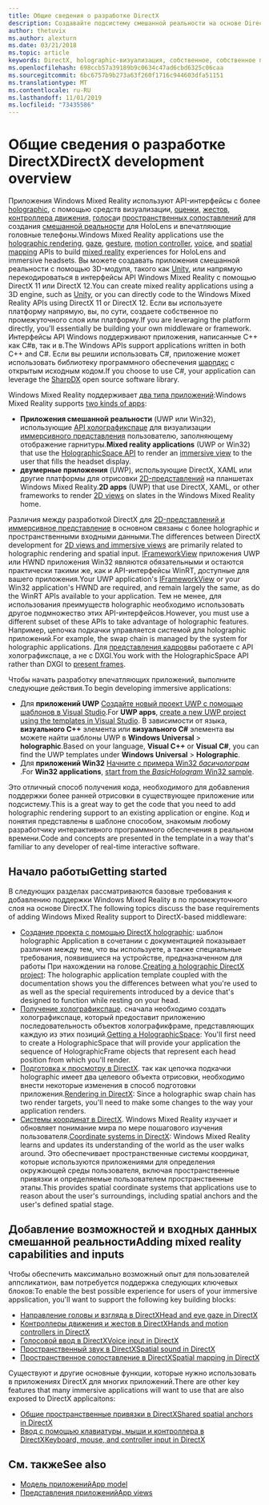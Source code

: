 ```yaml
---
title: Общие сведения о разработке DirectX
description: Создавайте подсистему смешанной реальности на основе DirectX с помощью интерфейсов API Windows Mixed Reality напрямую.
author: thetuvix
ms.author: alexturn
ms.date: 03/21/2018
ms.topic: article
keywords: DirectX, holographic-визуализация, собственное, собственное приложение, WinRT, приложение WinRT, API платформы, настраиваемое подсистема, по промежуточного слоя
ms.openlocfilehash: 698ccb57a39189b9c0634c47ad6cbd6325c06caa
ms.sourcegitcommit: 6bc6757b9b273a63f260f1716c944603dfa51151
ms.translationtype: MT
ms.contentlocale: ru-RU
ms.lasthandoff: 11/01/2019
ms.locfileid: "73435586"
---
```

# <a name="directx-development-overview"></a><span data-ttu-id="4ccd5-104">Общие сведения о разработке DirectX</span><span class="sxs-lookup"><span data-stu-id="4ccd5-104">DirectX development overview</span></span>


<span data-ttu-id="4ccd5-105">Приложения Windows Mixed Reality используют API-интерфейсы с более [holographic](rendering.md), с помощью средств визуализации, [оценки,](gaze-and-commit.md) [жестов](gaze-and-commit.md#composite-gestures), [контроллера движения](motion-controllers.md), [голоса](voice-input.md)и [пространственных сопоставлений](spatial-mapping.md) для создания [смешанной реальности](mixed-reality.md) для HoloLens и впечатляющие головные телефоны.</span><span class="sxs-lookup"><span data-stu-id="4ccd5-105">Windows Mixed Reality applications use the [holographic rendering](rendering.md), [gaze](gaze-and-commit.md), [gesture](gaze-and-commit.md#composite-gestures), [motion controller](motion-controllers.md), [voice](voice-input.md), and [spatial mapping](spatial-mapping.md) APIs to build [mixed reality](mixed-reality.md) experiences for HoloLens and immersive headsets.</span></span> <span data-ttu-id="4ccd5-106">Вы можете создавать приложения смешанной реальности с помощью 3D-модуля, такого как [Unity](unity-development-overview.md), или напрямую перекодироваться в интерфейсы API Windows Mixed Reality с помощью DirectX 11 или DirectX 12.</span><span class="sxs-lookup"><span data-stu-id="4ccd5-106">You can create mixed reality applications using a 3D engine, such as [Unity](unity-development-overview.md), or you can directly code to the Windows Mixed Reality APIs using DirectX 11 or DirectX 12.</span></span> <span data-ttu-id="4ccd5-107">Если вы используете платформу напрямую, вы, по сути, создаете собственное по промежуточного слоя или платформу.</span><span class="sxs-lookup"><span data-stu-id="4ccd5-107">If you are leveraging the platform directly, you'll essentially be building your own middleware or framework.</span></span> <span data-ttu-id="4ccd5-108">Интерфейсы API Windows поддерживают приложения, написанные C++ как C#в, так и в.</span><span class="sxs-lookup"><span data-stu-id="4ccd5-108">The Windows APIs support applications written in both C++ and C#.</span></span> <span data-ttu-id="4ccd5-109">Если вы решили использовать C#, приложение может использовать библиотеку программного обеспечения [шарпдкс](https://sharpdx.org/) с открытым исходным кодом.</span><span class="sxs-lookup"><span data-stu-id="4ccd5-109">If you choose to use C#, your application can leverage the [SharpDX](https://sharpdx.org/) open source software library.</span></span>


<span data-ttu-id="4ccd5-110">Windows Mixed Reality поддерживает [два типа приложений](app-views.md):</span><span class="sxs-lookup"><span data-stu-id="4ccd5-110">Windows Mixed Reality supports [two kinds of apps](app-views.md):</span></span>
* <span data-ttu-id="4ccd5-111">**Приложения смешанной реальности** (UWP или Win32), использующие [API холографикспаце](getting-a-holographicspace.md) для визуализации [иммерсивного представления](app-views.md) пользователю, заполняющему отображение гарнитуры.</span><span class="sxs-lookup"><span data-stu-id="4ccd5-111">**Mixed reality applications** (UWP or Win32) that use the [HolographicSpace API](getting-a-holographicspace.md) to render an [immersive view](app-views.md) to the user that fills the headset display.</span></span>
* <span data-ttu-id="4ccd5-112">**двумерные приложения** (UWP), использующие DirectX, XAML или другие платформы для отрисовки [2D-представлений](app-views.md#2d-views) на планшетах Windows Mixed Reality.</span><span class="sxs-lookup"><span data-stu-id="4ccd5-112">**2D apps** (UWP) that use DirectX, XAML, or other frameworks to render [2D views](app-views.md#2d-views) on slates in the Windows Mixed Reality home.</span></span>


<span data-ttu-id="4ccd5-113">Различия между разработкой DirectX для [2D-представлений и иммерсивное представление](app-views.md) в основном связаны с более holographic и пространственными входными данными.</span><span class="sxs-lookup"><span data-stu-id="4ccd5-113">The differences between DirectX development for [2D views and immersive views](app-views.md) are primarily related to holographic rendering and spatial input.</span></span> <span data-ttu-id="4ccd5-114">[IFrameworkView](https://msdn.microsoft.com/library/windows/apps/windows.applicationmodel.core.iframeworkview.aspx) приложения UWP или HWND приложения Win32 являются обязательными и остаются практически такими же, как и API-интерфейсы WinRT, доступные для вашего приложения.</span><span class="sxs-lookup"><span data-stu-id="4ccd5-114">Your UWP application's [IFrameworkView](https://msdn.microsoft.com/library/windows/apps/windows.applicationmodel.core.iframeworkview.aspx) or your Win32 application's HWND are required, and remain largely the same, as do the WinRT APIs available to your application.</span></span> <span data-ttu-id="4ccd5-115">Тем не менее, для использования преимуществ holographic необходимо использовать другое подмножество этих API-интерфейсов.</span><span class="sxs-lookup"><span data-stu-id="4ccd5-115">However, you must use a different subset of these APIs to take advantage of holographic features.</span></span> <span data-ttu-id="4ccd5-116">Например, цепочка подкачки управляется системой для holographic приложений.</span><span class="sxs-lookup"><span data-stu-id="4ccd5-116">For example, the swap chain is managed by the system for holographic applications.</span></span> <span data-ttu-id="4ccd5-117">Для [представления кадров](rendering-in-directx.md)вы работаете с API холографикспаце, а не с DXGI.</span><span class="sxs-lookup"><span data-stu-id="4ccd5-117">You work with the HolographicSpace API rather than DXGI to [present frames](rendering-in-directx.md).</span></span>

<span data-ttu-id="4ccd5-118">Чтобы начать разработку впечатляющих приложений, выполните следующие действия.</span><span class="sxs-lookup"><span data-stu-id="4ccd5-118">To begin developing immersive applications:</span></span>
* <span data-ttu-id="4ccd5-119">Для **приложений UWP** [Создайте новый проект UWP с помощью шаблонов в Visual Studio](creating-a-holographic-directx-project.md).</span><span class="sxs-lookup"><span data-stu-id="4ccd5-119">For **UWP apps**, [create a new UWP project using the templates in Visual Studio](creating-a-holographic-directx-project.md).</span></span> <span data-ttu-id="4ccd5-120">В зависимости от языка, **визуального C++**  элемента или **визуального C#** элемента вы можете найти шаблоны UWP в **Windows Universal** > **holographic**.</span><span class="sxs-lookup"><span data-stu-id="4ccd5-120">Based on your language, **Visual C++** or **Visual C#**, you can find the UWP templates under **Windows Universal** > **Holographic**.</span></span>
* <span data-ttu-id="4ccd5-121">Для **приложений Win32** [Начните с примера Win32 *басичолограм* ](creating-a-holographic-directx-project.md#creating-a-win32-project).</span><span class="sxs-lookup"><span data-stu-id="4ccd5-121">For **Win32 applications**, [start from the *BasicHologram* Win32 sample](creating-a-holographic-directx-project.md#creating-a-win32-project).</span></span>

<span data-ttu-id="4ccd5-122">Это отличный способ получения кода, необходимого для добавления поддержки более ранней отрисовки в существующее приложение или подсистему.</span><span class="sxs-lookup"><span data-stu-id="4ccd5-122">This is a great way to get the code that you need to add holographic rendering support to an existing application or engine.</span></span> <span data-ttu-id="4ccd5-123">Код и понятия представлены в шаблоне способом, знакомым любому разработчику интерактивного программного обеспечения в реальном времени.</span><span class="sxs-lookup"><span data-stu-id="4ccd5-123">Code and concepts are presented in the template in a way that's familiar to any developer of real-time interactive software.</span></span>


## <a name="getting-started"></a><span data-ttu-id="4ccd5-124">Начало работы</span><span class="sxs-lookup"><span data-stu-id="4ccd5-124">Getting started</span></span>

<span data-ttu-id="4ccd5-125">В следующих разделах рассматриваются базовые требования к добавлению поддержки Windows Mixed Reality в по промежуточного слоя на основе DirectX.</span><span class="sxs-lookup"><span data-stu-id="4ccd5-125">The following topics discuss the base requirements of adding Windows Mixed Reality support to DirectX-based middleware:</span></span>

* <span data-ttu-id="4ccd5-126">[Создание проекта с помощью DirectX holographic](creating-a-holographic-directx-project.md): шаблон holographic Application в сочетании с документацией показывает различия между тем, что вы используете, а также специальные требования, появившиеся на устройстве, предназначенном для работы При нахождении на голове.</span><span class="sxs-lookup"><span data-stu-id="4ccd5-126">[Creating a holographic DirectX project](creating-a-holographic-directx-project.md): The holographic application template coupled with the documentation shows you the differences between what you're used to as well as the special requirements introduced by a device that's designed to function while resting on your head.</span></span>
* <span data-ttu-id="4ccd5-127">[Получение холографикспаце](getting-a-holographicspace.md). сначала необходимо создать холографикспаце, который предоставит приложению последовательность объектов холографикфраме, представляющих каждую из этих позиций.</span><span class="sxs-lookup"><span data-stu-id="4ccd5-127">[Getting a HolographicSpace](getting-a-holographicspace.md): You'll first need to create a HolographicSpace that will provide your application the sequence of HolographicFrame objects that represent each head position from which you'll render.</span></span>
* <span data-ttu-id="4ccd5-128">[Подготовка к просмотру в DirectX](rendering-in-directx.md). так как цепочка подкачки holographic имеет два целевого объекта отрисовки, необходимо внести некоторые изменения в способ подготовки приложения.</span><span class="sxs-lookup"><span data-stu-id="4ccd5-128">[Rendering in DirectX](rendering-in-directx.md): Since a holographic swap chain has two render targets, you'll need to make some changes to the way your application renders.</span></span>
* <span data-ttu-id="4ccd5-129">[Системы координат в DirectX](coordinate-systems-in-directx.md). Windows Mixed Reality изучает и обновляет понимание мира по мере пошагового изучения пользователя.</span><span class="sxs-lookup"><span data-stu-id="4ccd5-129">[Coordinate systems in DirectX](coordinate-systems-in-directx.md): Windows Mixed Reality learns and updates its understanding of the world as the user walks around.</span></span> <span data-ttu-id="4ccd5-130">Это обеспечивает пространственные системы координат, которые используются приложениями для определения окружающей среды пользователя, включая пространственные привязки и определяемые пользователем пространственные этапы.</span><span class="sxs-lookup"><span data-stu-id="4ccd5-130">This provides spatial coordinate systems that applications use to reason about the user's surroundings, including spatial anchors and the user's defined spatial stage.</span></span>

## <a name="adding-mixed-reality-capabilities-and-inputs"></a><span data-ttu-id="4ccd5-131">Добавление возможностей и входных данных смешанной реальности</span><span class="sxs-lookup"><span data-stu-id="4ccd5-131">Adding mixed reality capabilities and inputs</span></span>

<span data-ttu-id="4ccd5-132">Чтобы обеспечить максимально возможный опыт для пользователей аппсликатион, вам потребуется поддержка следующих ключевых блоков:</span><span class="sxs-lookup"><span data-stu-id="4ccd5-132">To enable the best possible experience for users of your immersive appslication, you'll want to support the following key building blocks:</span></span>

* [<span data-ttu-id="4ccd5-133">Направление головы и взгляда в DirectX</span><span class="sxs-lookup"><span data-stu-id="4ccd5-133">Head and eye gaze in DirectX</span></span>](gaze-in-directx.md)
* [<span data-ttu-id="4ccd5-134">Контроллеры движения и жестов в DirectX</span><span class="sxs-lookup"><span data-stu-id="4ccd5-134">Hands and motion controllers in DirectX</span></span>](hands-and-motion-controllers-in-directx.md)
* [<span data-ttu-id="4ccd5-135">Голосовой ввод в DirectX</span><span class="sxs-lookup"><span data-stu-id="4ccd5-135">Voice input in DirectX</span></span>](voice-input-in-directx.md)
* [<span data-ttu-id="4ccd5-136">Пространственный звук в DirectX</span><span class="sxs-lookup"><span data-stu-id="4ccd5-136">Spatial sound in DirectX</span></span>](spatial-sound-in-directx.md)
* [<span data-ttu-id="4ccd5-137">Пространственное сопоставление в DirectX</span><span class="sxs-lookup"><span data-stu-id="4ccd5-137">Spatial mapping in DirectX</span></span>](spatial-mapping-in-directx.md)


<span data-ttu-id="4ccd5-138">Существуют и другие основные функции, которые нужно использовать в приложениях DirectX для многих приложений.</span><span class="sxs-lookup"><span data-stu-id="4ccd5-138">There are other key features that many immersive applications will want to use that are also exposed to DirectX applicaitons:</span></span>

* [<span data-ttu-id="4ccd5-139">Общие пространственные привязки в DirectX</span><span class="sxs-lookup"><span data-stu-id="4ccd5-139">Shared spatial anchors in DirectX</span></span>](shared-spatial-anchors-in-directx.md)
* [<span data-ttu-id="4ccd5-140">Ввод с помощью клавиатуры, мыши и контроллера в DirectX</span><span class="sxs-lookup"><span data-stu-id="4ccd5-140">Keyboard, mouse, and controller input in DirectX</span></span>](keyboard,-mouse,-and-controller-input-in-directx.md)

## <a name="see-also"></a><span data-ttu-id="4ccd5-141">См. также</span><span class="sxs-lookup"><span data-stu-id="4ccd5-141">See also</span></span>
* [<span data-ttu-id="4ccd5-142">Модель приложений</span><span class="sxs-lookup"><span data-stu-id="4ccd5-142">App model</span></span>](app-model.md)
* [<span data-ttu-id="4ccd5-143">Представления приложений</span><span class="sxs-lookup"><span data-stu-id="4ccd5-143">App views</span></span>](app-views.md)
